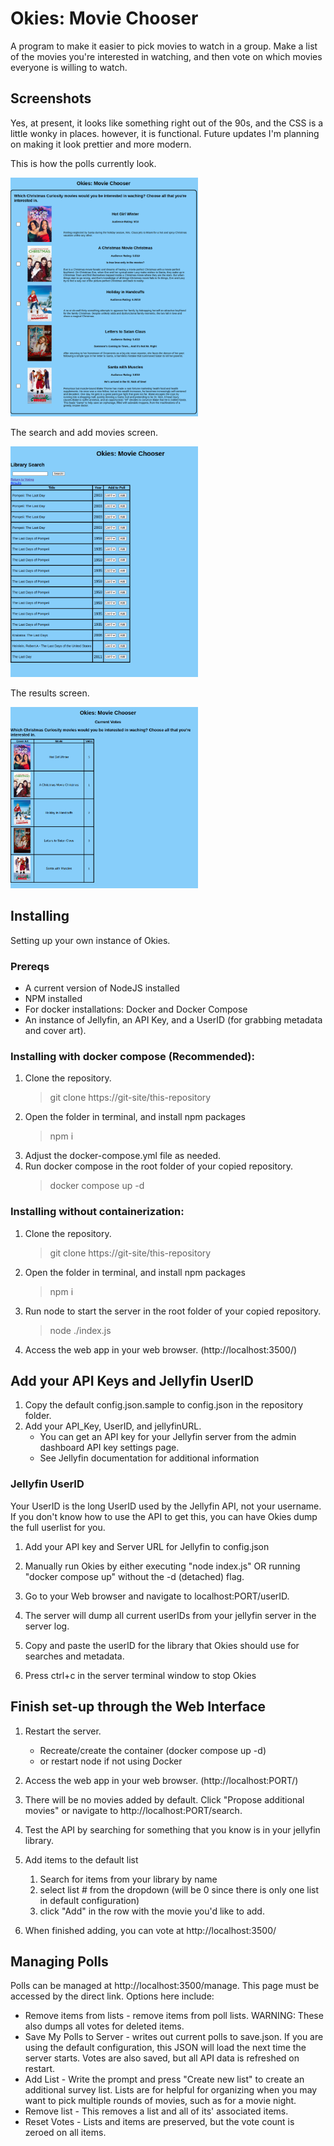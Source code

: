 # Okies: Movie Chooser
A program to make it easier to pick movies to watch in a group. Make a list of the movies you're interested in watching, and then vote on which movies everyone is willing to watch.

## Screenshots
Yes, at present, it looks like something right out of the 90s, and the CSS is a little wonky in places. however, it is functional. Future updates I'm planning on making it look prettier and more modern.

This is how the polls currently look.  

<img src="screenshots/poll-sample.png" alt="Poll Sample" width="300"/>

The search and add movies screen.

<img src="screenshots/search.png" alt="Search" width="300"/>

The results screen.  

<img src="screenshots/results.png" alt="Results" width="300"/>


## Installing

Setting up your own instance of Okies.

### Prereqs
- A current version of NodeJS installed
- NPM installed
- For docker installations: Docker and Docker Compose
- An instance of Jellyfin, an API Key, and a UserID (for grabbing metadata and cover art).


### Installing with docker compose (Recommended):
1. Clone the repository.
    > git clone https://git-site/this-repository
2. Open the folder in terminal, and install npm packages
    > npm i
3. Adjust the docker-compose.yml file as needed.
4. Run docker compose in the root folder of your copied repository.
    > docker compose up -d


### Installing without containerization:
1. Clone the repository.
    > git clone https://git-site/this-repository
2. Open the folder in terminal, and install npm packages
    > npm i
3. Run node to start the server in the root folder of your copied repository.
    > node ./index.js
4. Access the web app in your web browser. (http://localhost:3500/)

## Add your API Keys and Jellyfin UserID

1. Copy the default config.json.sample to config.json in the repository folder.
2. Add your API_Key, UserID, and jellyfinURL.
    - You can get an API key for your Jellyfin server from the admin dashboard API key settings page.
    - See Jellyfin documentation for additional information

### Jellyfin UserID 
Your UserID is the long UserID used by the Jellyfin API, not your username. If you don't know how to use the API to get this, you can have Okies dump the full userlist for you.

1. Add your API key and Server URL for Jellyfin to config.json

2. Manually run Okies by either executing "node index.js" OR running "docker compose up" without the -d (detached) flag.

3. Go to your Web browser and navigate to localhost:PORT/userID.

4. The server will dump all current userIDs from your jellyfin server in the server log.

5. Copy and paste the userID for the library that Okies should use for searches and metadata.

6. Press ctrl+c in the server terminal window to stop Okies

## Finish set-up through the Web Interface

1. Restart the server.
    - Recreate/create the container (docker compose up -d) 
    - or restart node if not using Docker

2. Access the web app in your web browser. (http://localhost:PORT/)

3. There will be no movies added by default. Click "Propose additional movies" or navigate to http://localhost:PORT/search.

4. Test the API by searching for something that you know is in your jellyfin library.

5. Add items to the default list
    1. Search for items from your library by name
    2. select list # from the dropdown (will be 0 since there is only one list in default configuration)
    3. click "Add" in the row with the movie you'd like to add.

6. When finished adding, you can vote at http://localhost:3500/

## Managing Polls

Polls can be managed at http://localhost:3500/manage. This page must be accessed by the direct link. Options here include:
- Remove items from lists - remove items from poll lists. WARNING: These also dumps all votes for deleted items.
- Save My Polls to Server - writes out current polls to save.json. If you are using the default configuration, this JSON will load the next time the server starts. Votes are also saved, but all API data is refreshed on restart.
- Add List - Write the prompt and press "Create new list" to create an additional survey list. Lists are for helpful for organizing when you may want to pick multiple rounds of movies, such as for a movie night.
- Remove list - This removes a list and all of its' associated items.
- Reset Votes - Lists and items are preserved, but the vote count is zeroed on all items.